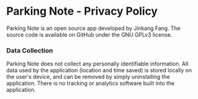 # Parking Note - Privacy Policy

Parking Note is an open source app developed by Jinkang Fang. The source code is available on GitHub under the GNU GPLv3 license.

### Data Collection

Parking Note does not collect any personally identifiable information. All data used by the application (location and time saved) is stored locally on the user's device, and can be removed by simply uninstalling the application. There is no tracking or analytics software built into the application.
